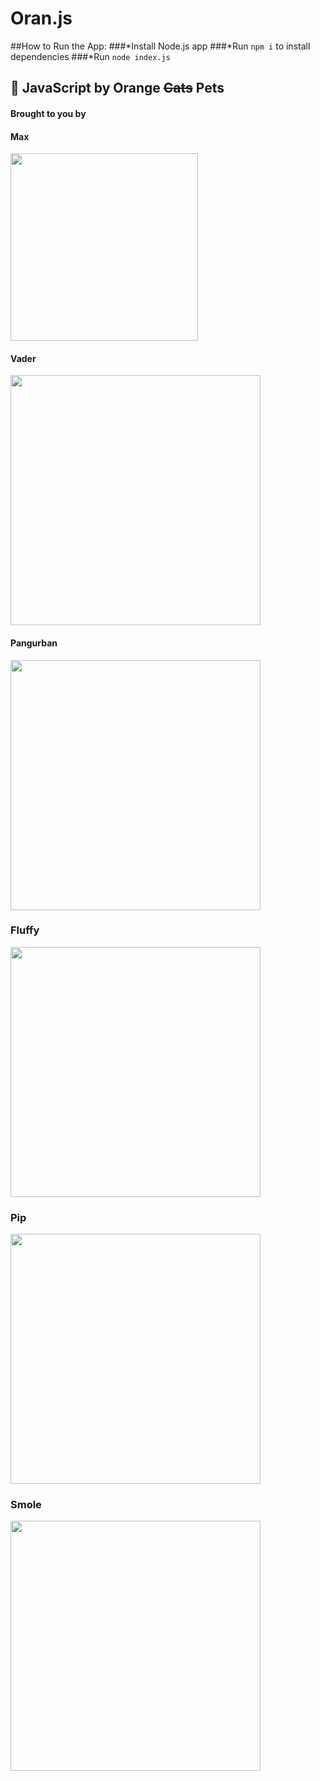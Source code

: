 # Oran.js

##How to Run the App:
###*Install Node.js app
###*Run `npm i` to install dependencies
###*Run `node index.js`


## :tangerine: JavaScript by Orange ~~Cats~~ Pets

#### Brought to you by

#### Max
<img src="https://cloud.githubusercontent.com/assets/1610195/11320293/5037c0a6-9062-11e5-86f1-655799b6af03.jpg" width=300>

#### Vader
<img src="https://cloud.githubusercontent.com/assets/1610195/11320288/3d6d669c-9062-11e5-9810-e904c2f8747a.jpg" width=400>

#### Pangurban
<img src="http://i.imgur.com/57v5rvP.jpg" width=400>

### Fluffy
<img src="https://s-media-cache-ak0.pinimg.com/564x/16/9a/af/169aaf2b42c4aa7c7944561269f67a89.jpg" width=400>

### Pip
<img src="http://m.ocdn.eu/_m/b69c388566301adfc7e9e03f20c97b1f,62,37.jpg" width=400>

### Smole
<img src="https://upload.wikimedia.org/wikipedia/commons/2/25/Common_goldfish.JPG" width=400>

